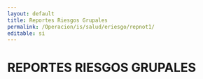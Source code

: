 ```yaml
---
layout: default
title: Reportes Riesgos Grupales
permalink: /Operacion/is/salud/eriesgo/repnot1/
editable: si
---
```


# REPORTES RIESGOS GRUPALES

